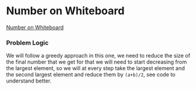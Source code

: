 # Number on Whiteboard
[Number on Whiteboard](https://codeforces.com/problemset/problem/1430/C)

### Problem Logic
We will follow a greedy approach in this one, we need to reduce the size of the final number that we get for that we will need to start decreasing from the largest element, so we will at every step take the largest element and the second largest element and reduce them by `(a+b)/2`, see code to understand better.